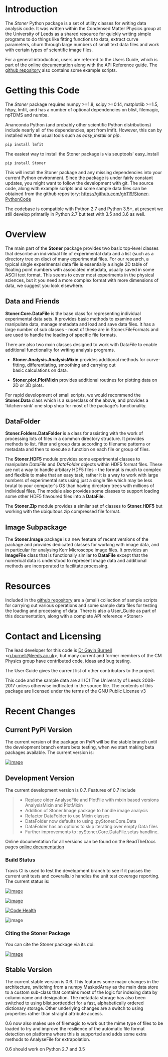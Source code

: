 Introduction
============

The *Stoner* Python package is a set of utility classes for writing data analysis code. It was written within the Condensed Matter Physics group at the University of Leeds as a shared resource for quickly writing simple programs to do things like fitting functions to data, extract curve parameters, churn through large numbers of small text data files and work with certain types of scientific image files.

For a general introduction, users are referred to the Users Guide, which is part of the [online documentation](http://stoner-pythoncode.readthedocs.io/en/latest/) along with the API Reference guide. The [github repository](http://www.github.com/gb119/Stoner-PythonCode/) also contains some example scripts.

Getting this Code
=================

The *Stoner* package requires numpy \>=1.8, scipy \>=0.14, matplotlib \>=1.5, h5py, lmfit, and has a number of optional dependencies on blist, filemagic, npTDMS and numba.

Ananconda Python (and probably other scientific Python distributions) include nearly all of the dependencies, aprt from lmfit. However, this can by installed with the usual tools such as *easy\_install* or *pip*.

``` {.sourceCode .sh}
pip install lmfit
```

The easiest way to install the Stoner package is via seuptools' easy\_install

``` {.sourceCode .sh}
pip install Stoner
```

This will install the Stoner package and any missing dependencies into your current Python environment. Since the package is under fairly constant updates, you might want to follow the development with git. The source code, along with example scripts and some sample data files can be obtained from the github repository: <https://github.com/gb119/Stoner-PythonCode>

The codebase is compatible with Python 2.7 and Python 3.5+, at present we still develop primarily in Python 2.7 but test with 3.5 and 3.6 as well.

Overview
========

The main part of the **Stoner** package provides two basic top-level classes that describe an individual file of experimental data and a list (such as a directory tree on disc) of many experimental files. For our research, a typical single experimental data file is essentially a single 2D table of floating point numbers with associated metadata, usually saved in some ASCII text format. This seems to cover most experiments in the physical sciences, but it you need a more complex format with more dimensions of data, we suggest you look elsewhere.

Data and Friends
----------------

**Stoner.Core.DataFile** is the base class for representing individual experimental data sets. It provides basic methods to examine and manipulate data, manage metadata and load and save data files. It has a large number of sub classes - most of these are in Stoner.FileFormats and are used to handle the loading of specific file formats.

There are also two mxin classes designed to work with DataFile to enable additional functionality for writing analysis programs.

-   **Stoner.Analysis.AnalysisMixin** provides additional methods for curve-fitting, differentiating, smoothing and carrying out  
    basic calculations on data.

-   **Stoner.plot.PlotMixin** provides additional routines for plotting data on 2D or 3D plots.

For rapid development of small scripts, we would recommend the **Stoner.Data** class which is a superclass of the above, and provides a 'kitchen-sink' one stop shop for most of the package's functionality.

DataFolder
----------

**Stoner.Folders.DataFolder** is a class for assisting with the work of processing lots of files in a common directory structure. It provides methods to list. filter and group data according to filename patterns or metadata and then to execute a function on each file or group of files.

The **Stoner.HDF5** module provides some experimental classes to manipulate *DataFile* and *DataFolder* objects within HDF5 format files. These are not a way to handle arbitary HDF5 files - the format is much to complex and flexible to make that an easy task, rather it is a way to work with large numbers of experimental sets using just a single file which may be less brutal to your computer's OS than having directory trees with millions of individual files. The module also provides some classes to support loading some other HDF5 flavoured files into a **DataFile**.

The **Stoner.Zip** module provides a similar set of classes to **Stoner.HDF5** but working with the ubiquitous zip compressed file format.

Image Subpackage
----------------

The **Stoner.Image** package is a new feature of recent versions of the package and provides dedicated classes for working with image data, and in particular for analysing Kerr Microscope image files. It provides an **ImageFile** class that is functionally similar to **DataFile** except that the numerical data is understood to represent image data and additional methods are incorporated to facilitate processing.

Resources
=========

Included in the [github repository](http://www.github.com/gb119/Stoner-PythonCode/) are a (small) collection of sample scripts for carrying out various operations and some sample data files for testing the loading and processing of data. There is also a User\_Guide as part of this documentation, along with a complete API reference \<Stoner\>

Contact and Licensing
=====================

The lead developer for this code is [Dr Gavin Burnell](http://www.stoner.leeds.ac.uk/people/gb) \<<g.burnell@leeds.ac.uk>\>, but many current and former members of the CM Physics group have contributed code, ideas and bug testing.

The User Guide gives the current list of other contributors to the project.

This code and the sample data are all (C) The University of Leeds 2008-2017 unless otherwise indficated in the source file. The contents of this package are licensed under the terms of the GNU Public License v3

Recent Changes
==============

Current PyPi Version
--------------------

The current version of the package on PyPi will be the stable branch until the development branch enters beta testing, when we start making beta packages available. The current version is:

[![image](https://badge.fury.io/py/Stoner.svg)](https://badge.fury.io/py/Stoner)

Development Version
-------------------

The current development version is 0.7. Features of 0.7 include

> -   Replace older AnalyseFile and PlotFile with mixin based versions AnalysisMixin and PlotMixin
> -   Addition of Stoner.Image package to handle image analysis
> -   Refactor DataFolder to use Mixin classes
> -   DataFolder now defaults to using :pyStoner.Core.Data
> -   DataFolder has an options to skip iterating over empty Data files
> -   Further improvements to :pyStoner.Core.DataFile.setas handline.

Online documentation for all versions can be found on the ReadTheDocs pages [online documentation](http://stoner-pythoncode.readthedocs.io/en/latest/)

### Build Status

Travis CI is used to test the development branch to see if it passes the current unit tests and coveralls.io handles the unit test coverage reporting. The current status is:

[![image](https://travis-ci.org/gb119/Stoner-PythonCode.svg?branch=master)](https://travis-ci.org/gb119/Stoner-PythonCode)

[![image](https://coveralls.io/repos/github/gb119/Stoner-PythonCode/badge.svg?branch=master)](https://coveralls.io/github/gb119/Stoner-PythonCode?branch=master)

[![Code Health](https://landscape.io/github/gb119/Stoner-PythonCode/master/landscape.svg?style=flat)](https://landscape.io/github/gb119/Stoner-PythonCode/master)

![image](https://readthedocs.org/projects/stoner-pythoncode/badge/?version=latest%0A%20:target:%20http://stoner-pythoncode.readthedocs.io/en/latest/?badge=latest%0A%20:alt:%20Documentation%20Status)

### Citing the Stoner Package

You can cite the Stoner package via its doi:

[![image](https://zenodo.org/badge/17265/gb119/Stoner-PythonCode.svg)](https://zenodo.org/badge/latestdoi/17265/gb119/Stoner-PythonCode)

Stable Version
--------------

The current stable version is 0.6. This features some major changes in the architecture, switching from a numpy MaskedArray as the main data store to a custom sub-class that contains most of the logic for indexing data by column name and designation. The metadata storage has also been switched to using blist.sortteddict for a fast, alphabetically ordered dictionary storage. Other underlying changes are a switch to using properties rather than straight attribute access.

0.6 now also makes use of filemagic to work out the mime type of files to be loaded to try and improve the resilience of the automatic file format detection on platforms where this is supported and adds some extra methods to AnalyseFile for extrapolation.

0.6 should work on Python 2.7 and 3.5
